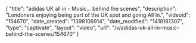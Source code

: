 {
    "title": "adidas UK all in - Music... behind the scenes",
    "description": "Londoners enjoying being part of the UK spot and going All In.",
    "videoid": "154670",
    "date_created": "1398106914",
    "date_modified": "1418181307",
    "type": "captivate",
    "layout": "video",
    "url": "\/v\/adidas-uk-all-in-music-behind-the-scenes\/154670"
}